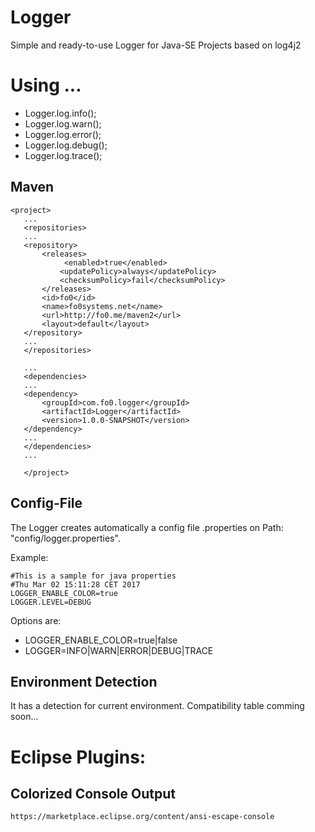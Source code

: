 # Logger

Simple and ready-to-use Logger for Java-SE Projects based on log4j2

# Using  ...

 - Logger.log.info();
 - Logger.log.warn();
 - Logger.log.error();
 - Logger.log.debug();
 - Logger.log.trace();
 
 ## Maven
 ```
 <project>
	...
	<repositories>
	...
	<repository>
		<releases>
			 <enabled>true</enabled>
			<updatePolicy>always</updatePolicy>
			<checksumPolicy>fail</checksumPolicy>
		</releases>
		<id>fo0</id>
		<name>fo0systems.net</name>
		<url>http://fo0.me/maven2</url>
		<layout>default</layout>
	</repository>
	...
	</repositories>
	
	...
	<dependencies>
	...
	<dependency>
		<groupId>com.fo0.logger</groupId>
		<artifactId>Logger</artifactId>
		<version>1.0.0-SNAPSHOT</version>
	</dependency>
	...
	</dependencies>
	...

	</project>
  ```
 ## Config-File
 The Logger creates automatically a config file .properties on Path: "config/logger.properties".
 
 Example:
```
#This is a sample for java properties
#Thu Mar 02 15:11:28 CET 2017
LOGGER_ENABLE_COLOR=true
LOGGER.LEVEL=DEBUG
```

Options are:
- LOGGER_ENABLE_COLOR=true|false
- LOGGER=INFO|WARN|ERROR|DEBUG|TRACE

## Environment Detection
It has a detection for current environment. 
Compatibility table comming soon...
 
# Eclipse Plugins:
## Colorized Console Output

    https://marketplace.eclipse.org/content/ansi-escape-console


